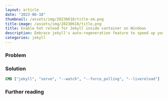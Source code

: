 ```yaml
---
layout: article
date: "2023-06-18"
thumbnail: /assets/img/20230618/title-sm.png
title-image: /assets/img/20230618/title.png
title: Enable hot reload for Jekyll inside container on Windows
description: Embrace jekyll's auto-regeneration feature to speed up your writing
categories: jekyll
---
```


### Problem



### Solution

```dockerfile
CMD ["jekyll", "serve", "--watch", "--force_polling", "--livereload"]
```

### Further reading

